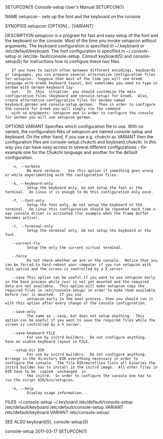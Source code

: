 SETUPCON(1)                                                                                                                                   Console-setup User's Manual                                                                                                                                   SETUPCON(1)

NAME
       setupcon - sets up the font and the keyboard on the console

SYNOPSIS
       setupcon [OPTION]... [VARIANT]

DESCRIPTION
       setupcon  is  a  program  for  fast  and easy setup of the font and the keyboard on the console.  Most of the time you invoke setupcon without arguments.  The keyboard configuration is specified in ~/.keyboard or /etc/default/keyboard.  The font configuration is specified in ~/.console-setup or /etc/de‐
       fault/console-setup.  Consult keyboard(5) and console-setup(5) for instructions how to configure these two files.

       If you have to switch often between different encodings, keyboards or languages, you can prepare several alternative configuration files for setupcon.  Suppose that most of the time you will use Greek language with Greek keyboard layout, but sometimes you need to type in German with German keyboard lay‐
       out.   In  this  situation  you should customize the main configuration files (keyboard and console-setup) for Greek.  Also, create alternative configuration files for German named keyboard.german and console-setup.german.  Then in order to configure the console for Greek you will simply run the command
       with no arguments: setupcon and in order to configure the console for German you will use setupcon german.

OPTIONS
       VARIANT
              Specifies which configuration file to use.  With no variant, the configuration files of setupcon are named console-setup and keyboard.  On the other hand, if you use e.g.  chukchi as VARIANT then the configuration files are console-setup.chukchi and keyboard.chukchi.  In this  way  you  can  have
              easy access to several different configurations - for example one for the Chukchi language and another for the default configuration.

       -v, --verbose
              Be more verbose.   Use this option if something goes wrong or while experimenting with the configuration files.

       -k, --keyboard-only
              Setup the keyboard only, do not setup the font or the terminal.  On Linux it is enough to do this configuration only once.

       -f, --font-only
              Setup the font only, do not setup the keyboard or the terminal.  On Linux this configuration should be repeated each time a new console driver is activated (for example when the frame buffer becomes active).

       -t, --terminal-only
              Setup the terminal only, do not setup the keyboard or the font.

       --current-tty
              Setup the only the current virtual terminal.

       --force
              Do not check whether we are on the console.  Notice that you can be forced to hard-reboot your computer if you run setupcon with this option and the screen is controlled by a X server.

       --save This option can be useful if you want to use setupcon early in the boot process while /usr is not yet mounted and the required data are not available.  This option will make setupcon copy the required files in /etc/console-setup/ in order to make them available before /usr is mounted.  If you use
              setupcon early in the boot process, then you should run it with this option after every change of the console configuration.

       --save-only
              The same as --save, but does not setup anything.  This option can be useful if you want to save the required files while the screen is controlled by a X server.

       --save-keyboard FILE
              For use by initrd builders.  Do not configure anything.  Save an usable keyboard layout in FILE.

       --setup-dir DIR
              For use by initrd builders.  Do not configure anything.  Arrange in the directory DIR everything necessary in order to configure the console.  The file DIR/morefiles lists all binaries the initrd builder has to install in the initrd image.  All other files in DIR have to be  copied  unchanged  in
              the initrd.  In order to configure the console one has to run the script DIR/bin/setupcon.

       -h, --help
              Display usage information.

FILES
       ~/.console-setup
       ~/.keyboard
       /etc/default/console-setup
       /etc/default/keyboard
       /etc/default/console-setup.VARIANT
       /etc/default/keyboard.VARIANT
       /etc/console-setup/

SEE ALSO
       keyboard(5), console-setup(5)

console-setup                                                                                                                                          2011-03-17                                                                                                                                           SETUPCON(1)
